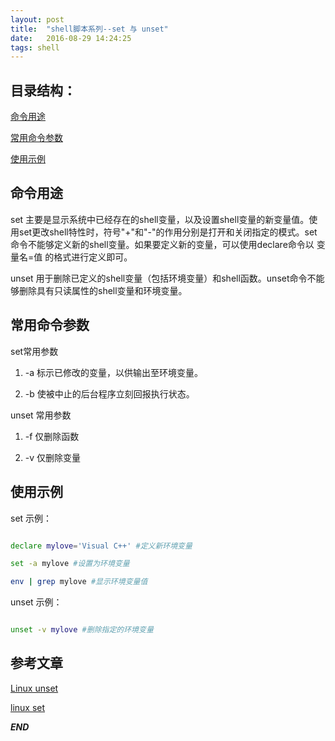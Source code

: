 ```yaml
---
layout: post
title:  "shell脚本系列--set 与 unset"
date:   2016-08-29 14:24:25
tags: shell
---
```


## 目录结构：

[命令用途 ](#A)

[常用命令参数 ](#B)

[使用示例](#C)





<a name="A"></a>

## 命令用途 


set 主要是显示系统中已经存在的shell变量，以及设置shell变量的新变量值。使用set更改shell特性时，符号"+"和"-"的作用分别是打开和关闭指定的模式。set命令不能够定义新的shell变量。如果要定义新的变量，可以使用declare命令以 变量名=值 的格式进行定义即可。

unset 用于删除已定义的shell变量（包括环境变量）和shell函数。unset命令不能够删除具有只读属性的shell变量和环境变量。


<a name="B"></a>

## 常用命令参数

set常用参数

 1. -a  标示已修改的变量，以供输出至环境变量。

 2. -b 使被中止的后台程序立刻回报执行状态。

unset 常用参数

1. -f 仅删除函数

2. -v 仅删除变量


<a name="C"></a>

## 使用示例

set 示例：

```bash

declare mylove='Visual C++' #定义新环境变量

set -a mylove #设置为环境变量

env | grep mylove #显示环境变量值

```

unset 示例：

```bash

unset -v mylove #删除指定的环境变量


```

## 参考文章

[Linux unset](http://man.linuxde.net/unset)

[linux set ](http://man.linuxde.net/set)


***END***
